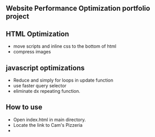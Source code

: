## Website Performance Optimization portfolio project

## HTML Optimization
- move scripts and inline css to the bottom of html
- compress images

## javascript optimizations
- Reduce and simply for loops in update function
- use faster query selector
- eliminate dx repeating function.

## How to use
- Open index.html in main directory.
- Locate the link to Cam's Pizzeria
-
